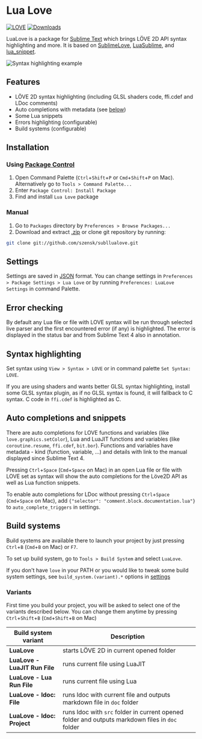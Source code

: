 # Lua Love

[![LOVE](https://img.shields.io/badge/L%C3%96VE-11.3-EA316E.svg)](https://love2d.org/)
[![Downloads](https://img.shields.io/packagecontrol/dt/Lua%20Love.svg)](https://packagecontrol.io/packages/Lua%20Love)

LuaLove is a package for [Sublime Text](http://www.sublimetext.com) which brings LÖVE 2D API syntax highlighting and more. It is based on [SublimeLove](https://github.com/minism/SublimeLove), [LuaSublime](https://github.com/rorydriscoll/LuaSublime), and [lua_snippet](https://github.com/yinqiang/lua_snippet).

![Syntax highlighting example](https://i.imgur.com/m4nmthh.png "Syntax highlighting, auto completions and error checking (on Ubuntu)")

## Features

* LÖVE 2D syntax highlighting (including GLSL shaders code, ffi.cdef and LDoc comments)
* Auto completions with metadata (see [below](#auto-completions-and-snippets))
* Some Lua snippets
* Errors highlighting (configurable)
* Build systems (configurable)

## Installation

### Using [Package Control](https://packagecontrol.io/installation)

1. Open Command Palette (`Ctrl`+`Shift`+`P` or `Cmd`+`Shift`+`P` on Mac). Alternatively go to `Tools > Command Palette...`
2. Enter `Package Control: Install Package`
3. Find and install `Lua Love` package

### Manual

1. Go to `Packages` directory by `Preferences > Browse Packages...`
2. Download and extract [.zip](https://github.com/szensk/subllualove/archive/master.zip) or clone git repository by running:
```bash
git clone git://github.com/szensk/subllualove.git
```

## Settings

Settings are saved in [JSON](https://www.json.org/json-en.html) format. You can change settings in `Preferences > Package Settings > Lua Love` or by running `Preferences: LuaLove Settings` in command Palette.

## Error checking

By default any Lua file or file with LOVE syntax will be run through selected live parser and the first encountered error (if any) is highlighted. The error is displayed in the status bar and from Sublime Text 4 also in annotation.

## Syntax highlighting

Set syntax using `View > Syntax > LOVE` or in command palette `Set Syntax: LOVE`.

If you are using shaders and wants better GLSL syntax highlighting, install some GLSL syntax plugin, as if no GLSL syntax is found, it will fallback to C syntax. C code in `ffi.cdef` is highlighted as C.

## Auto completions and snippets

There are auto completions for LOVE functions and variables (like `love.graphics.setColor`), Lua and LuaJIT functions and variables (like `coroutine.resume`, `ffi.cdef`, `bit.bor`). Functions and variables have metadata - kind (function, variable, ...) and details with link to the manual displayed since Sublime Text 4.

Pressing `Ctrl`+`Space` (`Cmd`+`Space` on Mac) in an open Lua file or file with LOVE set as syntax will show the auto completions for the Löve2D API as well as Lua function snippets.

To enable auto completions for LDoc without pressing `Ctrl`+`Space` (`Cmd`+`Space` on Mac), add `{"selector": "comment.block.documentation.lua"}` to `auto_complete_triggers` in settings.

## Build systems

Build systems are available there to launch your project by just pressing `Ctrl`+`B` (`Cmd`+`B` on Mac) or `F7`.

To set up build system, go to `Tools > Build System` and select `LuaLove`.

If you don't have `love` in your PATH or you would like to tweak some build system settings, see `build_system.(variant).*` options in [settings](#settings)

### Variants

First time you build your project, you will be asked to select one of the variants described below. You can change them anytime by pressing `Ctrl`+`Shift`+`B` (`Cmd`+`Shift`+`B` on Mac)

| Build system variant | Description |
| --- | --- |
| **LuaLove** | starts LÖVE 2D in current opened folder |
| **LuaLove - LuaJIT Run File** | runs current file using LuaJIT |
| **LuaLove - Lua Run File** | runs current file using Lua |
| **LuaLove - ldoc: File** | runs ldoc with current file and outputs markdown file in `doc` folder |
| **LuaLove - ldoc: Project** | runs ldoc with `src` folder in current opened folder and outputs markdown files in `doc` folder |